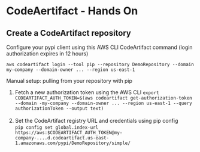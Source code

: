 # **CodeAertifact - Hands On**

## Create a CodeArtifact repository

Configure your pypi client using this AWS CLI CodeArtifact command (login authorization expires in 12 hours)

`aws codeartifact login --tool pip --repository DemoRepository --domain my-company --domain-owner ... --region us-east-1`<br />

Manual setup: pulling from your repository with pip<br />
1. Fetch a new authorization token using the AWS CLI
`export CODEARTIFACT_AUTH_TOKEN=$(aws codeartifact get-authorization-token --domain -my-company --domain-owner ... --region us-east-1 --query authorizationToken --output text)`<br /><br />
2. Set the CodeArtifact registry URL and credentials using pip config<br />
`pip config set global.index-url https://aws:$CODEARTIFACT_AUTH_TOKEN@my-company-....d.codeartifact.us-east-1.amazonaws.com/pypi/DemoRepository/simple/`